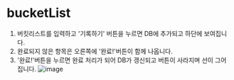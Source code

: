 # bucketList
1. 버킷리스트를 입력하고 '기록하기' 버튼을 누르면 DB에 추가되고 하단에 보여집니다.
2. 완료되지 않은 항목은 오른쪽에 '완료!'버튼이 함께 나옵니다.
3. '완료!'버튼을 누르면 완료 처리가 되어 DB가 갱신되고 버튼이 사라지며 선이 그어집니다.
![image](https://user-images.githubusercontent.com/71905164/163940243-9eb9aaac-25e1-47ee-85fe-e76c99a77573.png)
